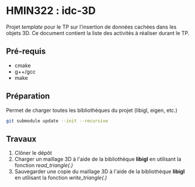# HMIN322 : idc-3D

Projet *template* pour le TP sur l'insertion de données cachées dans les objets 3D.
Ce document contient la liste des activités à réaliser durant le TP.

## Pré-requis

- cmake
- g++/gcc
- make

## Préparation

Permet de charger toutes les bibliothèques du projet (libigl, eigen, etc.)
```sh
git submodule update --init --recursive
```
## Travaux

1. Clôner le dépôt
2. Charger un maillage 3D à l'aide de la bibliothèque **libigl** en utilisant la fonction *read_triangle(.)*
3. Sauvegarder une copie du maillage 3D à l'aide de la bibliothèque **libigl** en utilisant la fonction *write_triangle(.)*
